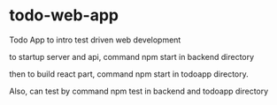 # todo-web-app
Todo App to intro test driven web development

to startup server and api, command npm start in backend directory

then to build react part, command npm start in todoapp directory.

Also, can test by command npm test in backend and todoapp directory
